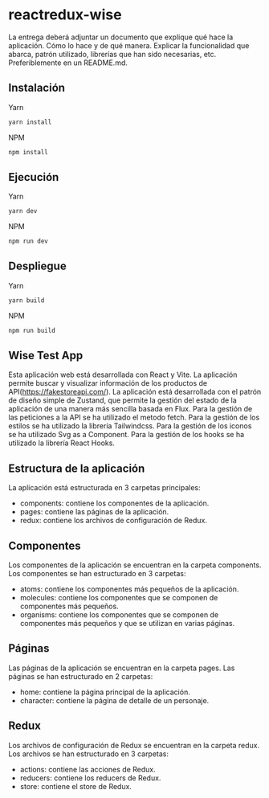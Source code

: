 # reactredux-wise
La entrega deberá adjuntar un documento que explique qué hace la aplicación.
Cómo lo hace y de qué manera.
Explicar la funcionalidad que abarca, patrón
utilizado, librerías que han sido necesarias, etc. Preferiblemente en un README.md.

## Instalación
Yarn
```bash
yarn install
```
NPM
```bash
npm install
```

## Ejecución
Yarn
```bash
yarn dev
```
NPM
```bash
npm run dev
```

## Despliegue
Yarn
```bash
yarn build
```
NPM
```bash
npm run build
```

## Wise Test App 
Esta aplicación web está desarrollada con React y Vite.
La aplicación permite buscar y visualizar información de los productos de API(https://fakestoreapi.com/).
La aplicación está desarrollada con el patrón de diseño simple de Zustand, que permite la gestión del estado de la aplicación de una manera más sencilla basada en Flux.
Para la gestión de las peticiones a la API se ha utilizado el metodo fetch.
Para la gestión de los estilos se ha utilizado la librería Tailwindcss.
Para la gestión de los iconos se ha utilizado Svg as a Component.
Para la gestión de los hooks se ha utilizado la librería React Hooks.

## Estructura de la aplicación
La aplicación está estructurada en 3 carpetas principales:
- components: contiene los componentes de la aplicación.
- pages: contiene las páginas de la aplicación.
- redux: contiene los archivos de configuración de Redux.

## Componentes
Los componentes de la aplicación se encuentran en la carpeta components.
Los componentes se han estructurado en 3 carpetas:
- atoms: contiene los componentes más pequeños de la aplicación.
- molecules: contiene los componentes que se componen de componentes más pequeños.
- organisms: contiene los componentes que se componen de componentes más pequeños y que se utilizan en varias páginas.
  
## Páginas
Las páginas de la aplicación se encuentran en la carpeta pages.
Las páginas se han estructurado en 2 carpetas:
- home: contiene la página principal de la aplicación.
- character: contiene la página de detalle de un personaje.

## Redux
Los archivos de configuración de Redux se encuentran en la carpeta redux.
Los archivos se han estructurado en 3 carpetas:
- actions: contiene las acciones de Redux.
- reducers: contiene los reducers de Redux.
- store: contiene el store de Redux.


